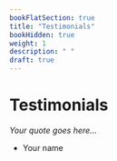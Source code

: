 ```yaml
---
bookFlatSection: true
title: "Testimonials"
bookHidden: true
weight: 1
description: " "
draft: true
---
```

# Testimonials

*Your quote goes here...*
- Your name